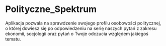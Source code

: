 # Polityczne_Spektrum
Aplikacja pozwala na sprawdzenie swojego profilu osobowości politycznej, o której dowiesz się po odpowiedzeniu na serię naszych pytań z zakresu ekonomii, socjologii oraz pytań o Twoje odczucia względem jakiegoś tematu.
